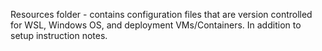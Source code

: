 Resources folder - contains configuration files that are version controlled for WSL, Windows OS, and deployment VMs/Containers. In addition to setup instruction notes.